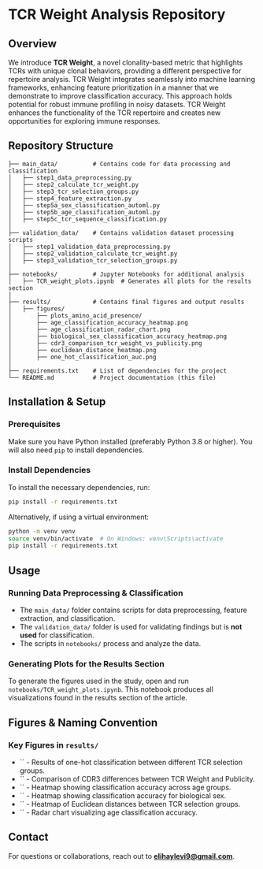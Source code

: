 # TCR Weight Analysis Repository

## Overview

We introduce **TCR Weight**, a novel clonality-based metric that highlights TCRs with unique clonal behaviors, providing a different perspective for repertoire analysis. TCR Weight integrates seamlessly into machine learning frameworks, enhancing feature prioritization in a manner that we demonstrate to improve classification accuracy. This approach holds potential for robust immune profiling in noisy datasets. TCR Weight enhances the functionality of the TCR repertoire and creates new opportunities for exploring immune responses.

## Repository Structure

```
├── main_data/          # Contains code for data processing and classification
│   ├── step1_data_preprocessing.py
│   ├── step2_calculate_tcr_weight.py
│   ├── step3_tcr_selection_groups.py
│   ├── step4_feature_extraction.py
│   ├── step5a_sex_classification_automl.py
│   ├── step5b_age_classification_automl.py
│   ├── step5c_tcr_sequence_classification.py
│
├── validation_data/    # Contains validation dataset processing scripts
│   ├── step1_validation_data_preprocessing.py
│   ├── step2_validation_calculate_tcr_weight.py
│   ├── step3_validation_tcr_selection_groups.py
│
├── notebooks/          # Jupyter Notebooks for additional analysis
│   ├── TCR_weight_plots.ipynb  # Generates all plots for the results section
│
├── results/            # Contains final figures and output results
│   ├── figures/
│       ├── plots_amino_acid_presence/
│       ├── age_classification_accuracy_heatmap.png
│       ├── age_classification_radar_chart.png
│       ├── biological_sex_classification_accuracy_heatmap.png
│       ├── cdr3_comparison_tcr_weight_vs_publicity.png
│       ├── euclidean_distance_heatmap.png
│       ├── one_hot_classification_auc.png
│
├── requirements.txt    # List of dependencies for the project
└── README.md           # Project documentation (this file)
```

## Installation & Setup

### Prerequisites

Make sure you have Python installed (preferably Python 3.8 or higher). You will also need `pip` to install dependencies.

### Install Dependencies

To install the necessary dependencies, run:

```bash
pip install -r requirements.txt
```

Alternatively, if using a virtual environment:

```bash
python -m venv venv
source venv/bin/activate  # On Windows: venv\Scripts\activate
pip install -r requirements.txt
```

## Usage

### Running Data Preprocessing & Classification

- The `main_data/` folder contains scripts for data preprocessing, feature extraction, and classification.
- The `validation_data/` folder is used for validating findings but is **not used** for classification.
- The scripts in `notebooks/` process and analyze the data.

### Generating Plots for the Results Section

To generate the figures used in the study, open and run `notebooks/TCR_weight_plots.ipynb`. This notebook produces all visualizations found in the results section of the article.

## Figures & Naming Convention

### Key Figures in `results/`

- `` - Results of one-hot classification between different TCR selection groups.
- `` - Comparison of CDR3 differences between TCR Weight and Publicity.
- `` - Heatmap showing classification accuracy across age groups.
- `` - Heatmap showing classification accuracy for biological sex.
- `` - Heatmap of Euclidean distances between TCR selection groups.
- `` - Radar chart visualizing age classification accuracy.

## Contact

For questions or collaborations, reach out to [**elihaylevi9@gmail.com**](mailto\:elihaylevi9@gmail.com).

